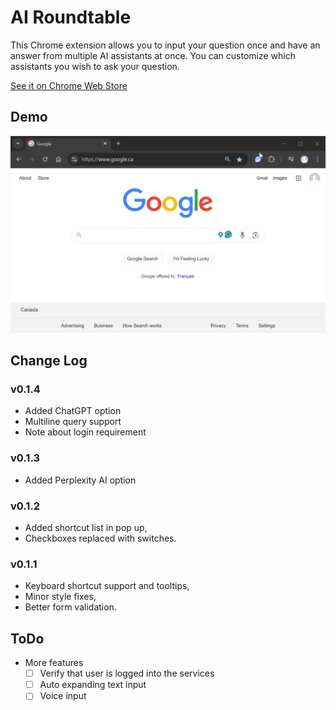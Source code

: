 # AI Roundtable

This Chrome extension allows you to input your question once and have an answer from multiple AI assistants at once. You can customize which assistants you wish to ask your question.

[See it on Chrome Web Store](https://chromewebstore.google.com/detail/ai-roundtable/pldlelgldijcogjpoghbkfiglajppjfc?hl=en-US)

## Demo

![Demo](img/demo.gif)

## Change Log

### v0.1.4

- Added ChatGPT option
- Multiline query support
- Note about login requirement

### v0.1.3

- Added Perplexity AI option

### v0.1.2

- Added shortcut list in pop up,
- Checkboxes replaced with switches.

### v0.1.1

- Keyboard shortcut support and tooltips,
- Minor style fixes,
- Better form validation.

## ToDo

- More features
  - [ ] Verify that user is logged into the services
  - [ ] Auto expanding text input
  - [ ] Voice input
